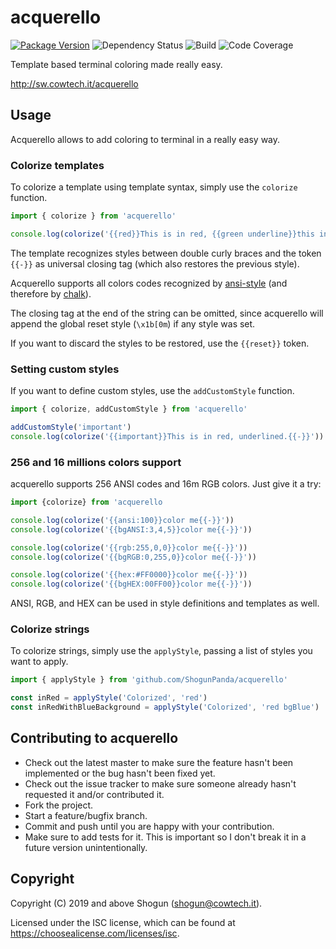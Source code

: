 # acquerello

[![Package Version](https://img.shields.io/npm/v/acquerello.svg)](https://npm.im/acquerello)
![Dependency Status](https://img.shields.io/david/ShogunPanda/acquerello)
![Build](https://img.shields.io/circleci/build/gh/ShogunPanda/acquerello?token=a721161f936393ce2826774e8b89c0785c06967b)
![Code Coverage](https://img.shields.io/codecov/c/gh/ShogunPanda/acquerello?token=d0ae1643f35c4c4f9714a357f796d05d)

Template based terminal coloring made really easy.

http://sw.cowtech.it/acquerello

## Usage

Acquerello allows to add coloring to terminal in a really easy way.

### Colorize templates

To colorize a template using template syntax, simply use the `colorize` function.

```javascript
import { colorize } from 'acquerello'

console.log(colorize('{{red}}This is in red, {{green underline}}this in green underlined{{-}}, this in red again.'))
```

The template recognizes styles between double curly braces and the token `{{-}}` as universal closing tag (which also restores the previous style).

Acquerello supports all colors codes recognized by [ansi-style](https://npm.im/ansi-styles) (and therefore by [chalk](https://npm.im/chalk)).

The closing tag at the end of the string can be omitted, since acquerello will append the global reset style (`\x1b[0m`) if any style was set.

If you want to discard the styles to be restored, use the `{{reset}}` token.

### Setting custom styles

If you want to define custom styles, use the `addCustomStyle` function.

```javascript
import { colorize, addCustomStyle } from 'acquerello'

addCustomStyle('important')
console.log(colorize('{{important}}This is in red, underlined.{{-}}'))
```

### 256 and 16 millions colors support

acquerello supports 256 ANSI codes and 16m RGB colors. Just give it a try:

```javascript
import {colorize} from 'acquerello

console.log(colorize('{{ansi:100}}color me{{-}}'))
console.log(colorize('{{bgANSI:3,4,5}}color me{{-}}'))

console.log(colorize('{{rgb:255,0,0}}color me{{-}}'))
console.log(colorize('{{bgRGB:0,255,0}}color me{{-}}'))

console.log(colorize('{{hex:#FF0000}}color me{{-}}'))
console.log(colorize('{{bgHEX:00FF00}}color me{{-}}'))
```

ANSI, RGB, and HEX can be used in style definitions and templates as well.

### Colorize strings

To colorize strings, simply use the `applyStyle`, passing a list of styles you want to apply.

```javascript
import { applyStyle } from 'github.com/ShogunPanda/acquerello'

const inRed = applyStyle('Colorized', 'red')
const inRedWithBlueBackground = applyStyle('Colorized', 'red bgBlue')
```

## Contributing to acquerello

- Check out the latest master to make sure the feature hasn't been implemented or the bug hasn't been fixed yet.
- Check out the issue tracker to make sure someone already hasn't requested it and/or contributed it.
- Fork the project.
- Start a feature/bugfix branch.
- Commit and push until you are happy with your contribution.
- Make sure to add tests for it. This is important so I don't break it in a future version unintentionally.

## Copyright

Copyright (C) 2019 and above Shogun (shogun@cowtech.it).

Licensed under the ISC license, which can be found at https://choosealicense.com/licenses/isc.

